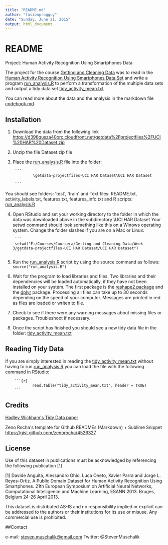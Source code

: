 ```yaml
---
title: "README.md"
author: "fusionprogguy"
date: "Sunday, June 21, 2015"
output: html_document
---
```


# README

Project: Human Activity Recognition Using Smartphones Data

The project for the course [Getting and Cleaning Data](https://www.coursera.org/course/getdata) was to read in the [Human Activity Recognition Using Smartphones Data Set](http://archive.ics.uci.edu/ml/datasets/Human+Activity+Recognition+Using+Smartphones) and write a program [run_analysis.R](run_analysis.R) to perform a transformation of the multiple data sets and output a tidy data set [tidy_activity_mean.txt](tidy_activity_mean.txt)

You can read more about the data and the analysis in the markdown file [codebook.md](codebook.md).

## Installation

1. Download the data from the following link
https://d396qusza40orc.cloudfront.net/getdata%2Fprojectfiles%2FUCI%20HAR%20Dataset.zip 

2. Unzip the file Dataset.zip file

3. Place the [run_analysis.R](run_analysis.R) file into the folder:

        ```
                \getdata-projectfiles-UCI HAR Dataset\UCI HAR Dataset
        
        ```
You should see folders: 'test', 'train' and 
Text files: README.txt, activity_labels.txt, features.txt, features_info.txt and
R scripts: [run_analysis.R](run_analysis.R)

4. Open RStudio and set your working directory to the folder in which the data was downloaded above in the subdirectory \UCI HAR Dataset
Your setwd command should look something like this on a Winows operating system. Change the folder slashes if you are on a Mac or Linux:

        ```
        setwd("F:/Courses/Coursera/Getting and Cleaning Data/Week 3/getdata-projectfiles-UCI HAR Dataset/UCI HAR Dataset")
        ```

5. Run the [run_analysis.R](run_analysis.R) script by using the source command as follows:
        ```
        source("run_analysis.R")
        ```

6. Wait for the program to load libraries and files. Two libraries and their dependencies will be loaded automatically, if they have not been installed on your system. The first package is the [reshape2 package](http://cran.r-project.org/web/packages/reshape2/index.html) and the [dplyr](http://cran.r-project.org/web/packages/dplyr) package.
Processing all files can take up to 30 seconds depending on the speed of your computer. Messages are printed in red as files are loaded or writen to file.

7. Check to see if there were any warning messages about missing files or packages. Troubleshoot if necessary.

8. Once the script has finished you should see a new tidy data file in the folder:
[tidy_activity_mean.txt](tidy_activity_mean.txt)

## Reading Tidy Data
If you are simply interested in reading the [tidy_activity_mean.txt](tidy_activity_mean.txt) without having to run [run_analysis.R](run_analysis.R) you can load the file with the following command in RStudio:

        ```{r}
                read.table("tidy_activity_mean.txt", header = TRUE)
        ```

## Credits

[Hadley Wickham's Tidy Data paper](http://vita.had.co.nz/papers/tidy-data.pdf)

Zeno Rocha's template for Github READMEs (Markdown) + Sublime Snippet
https://gist.github.com/zenorocha/4526327

## License

Use of this dataset in publications must be acknowledged by referencing the following publication [1] 

[1] Davide Anguita, Alessandro Ghio, Luca Oneto, Xavier Parra and Jorge L. Reyes-Ortiz. A Public Domain Dataset for Human Activity Recognition Using Smartphones. 21th European Symposium on Artificial Neural Networks, Computational Intelligence and Machine Learning, ESANN 2013. Bruges, Belgium 24-26 April 2013. 

This dataset is distributed AS-IS and no responsibility implied or explicit can be addressed to the authors or their institutions for its use or misuse. Any commercial use is prohibited.

##Contact

e-mail: steven.muschalik@gmail.com
Twitter: @StevenMuschalik
